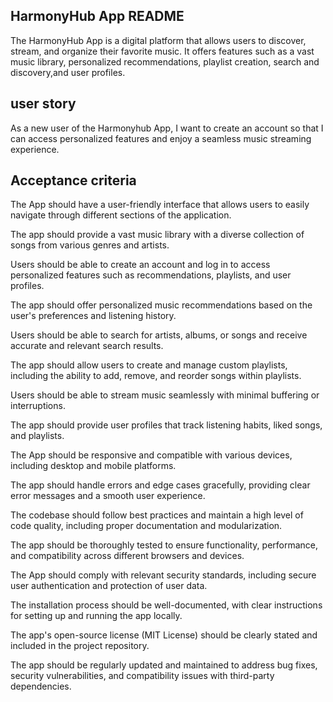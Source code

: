 ## HarmonyHub App README

The HarmonyHub App is a digital platform that allows users to discover, stream, and organize their favorite music. It offers features such as a vast music library, personalized recommendations, playlist creation, search and discovery,and user profiles.

## user story

As a new user of the Harmonyhub App, I want to create an account so that I can access personalized features and enjoy a seamless music streaming experience.

## Acceptance criteria

The App should have a user-friendly interface that allows users to easily navigate through different sections of the application.

The app should provide a vast music library with a diverse collection of songs from various genres and artists.

Users should be able to create an account and log in to access personalized features such as recommendations, playlists, and user profiles.

The app should offer personalized music recommendations based on the user's preferences and listening history.

Users should be able to search for artists, albums, or songs and receive accurate and relevant search results.

The app should allow users to create and manage custom playlists, including the ability to add, remove, and reorder songs within playlists.

Users should be able to stream music seamlessly with minimal buffering or interruptions.

The app should provide user profiles that track listening habits, liked songs, and playlists.

The App should be responsive and compatible with various devices, including desktop and mobile platforms.

The app should handle errors and edge cases gracefully, providing clear error messages and a smooth user experience.

The codebase should follow best practices and maintain a high level of code quality, including proper documentation and modularization.

The app should be thoroughly tested to ensure functionality, performance, and compatibility across different browsers and devices.

The App should comply with relevant security standards, including secure user authentication and protection of user data.

The installation process should be well-documented, with clear instructions for setting up and running the app locally.

The app's open-source license (MIT License) should be clearly stated and included in the project repository.

The app should be regularly updated and maintained to address bug fixes, security vulnerabilities, and compatibility issues with third-party dependencies.
